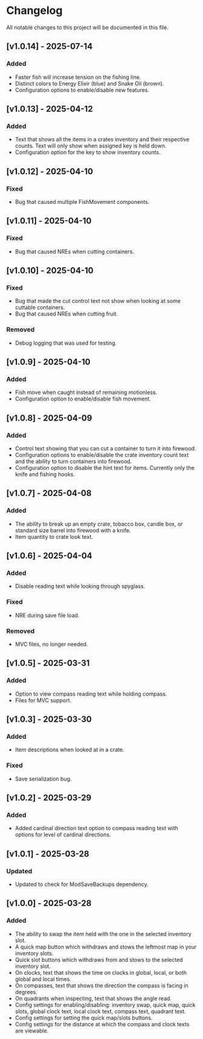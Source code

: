 # Changelog

All notable changes to this project will be documented in this file.

## [v1.0.14] - 2025-07-14

### Added
- Faster fish will increase tension on the fishing line.
- Distinct colors to Energy Elixir (blue) and Snake Oil (brown).
- Configuration options to enable/disable new features.

## [v1.0.13] - 2025-04-12

### Added
- Text that shows all the items in a crates inventory and their respective counts. Text will only show when assigned key is held down.
- Configuration option for the key to show inventory counts.

## [v1.0.12] - 2025-04-10

### Fixed
- Bug that caused multiple FishMovement components.

## [v1.0.11] - 2025-04-10

### Fixed
- Bug that caused NREs when cutting containers.

## [v1.0.10] - 2025-04-10

### Fixed
- Bug that made the cut control text not show when looking at some cuttable containers.
- Bug that caused NREs when cutting fruit.

### Removed
- Debug logging that was used for testing.

## [v1.0.9] - 2025-04-10

### Added
- Fish move when caught instead of remaining motionless.
- Configuration option to enable/disable fish movement.

## [v1.0.8] - 2025-04-09

### Added
- Control text showing that you can cut a container to turn it into firewood.
- Configuration options to enable/disable the crate inventory count text and the ability to turn containers into firewood.
- Configuration option to disable the hint text for items. Currently only the knife and fishing hooks.

## [v1.0.7] - 2025-04-08

### Added
- The ability to break up an empty crate, tobacco box, candle box, or standard size barrel into firewood with a knife.
- Item quantity to crate look text.

## [v1.0.6] - 2025-04-04

### Added
- Disable reading text while looking through spyglass.

### Fixed
- NRE during save file load.

### Removed
- MVC files, no longer needed.

## [v1.0.5] - 2025-03-31

### Added
- Option to view compass reading text while holding compass.
- Files for MVC support.

## [v1.0.3] - 2025-03-30

### Added
- Item descriptions when looked at in a crate.

### Fixed
- Save serialization bug.

## [v1.0.2] - 2025-03-29

### Added
- Added cardinal direction text option to compass reading text with options for level of cardinal directions.

## [v1.0.1] - 2025-03-28

### Updated
- Updated to check for ModSaveBackups dependency.

## [v1.0.0] - 2025-03-28

### Added
- The ability to swap the item held with the one in the selected inventory slot.
- A quick map button which withdraws and stows the leftmost map in your inventory slots.
- Quick slot buttons which withdraws from and stows to the selected inventory slot.
- On clocks, text that shows the time on clocks in global, local, or both global and local times.
- On compasses, text that shows the direction the compass is facing in degrees.
- On quadrants when inspecting, text that shows the angle read.
- Config settings for enabling/disabling: inventory swap, quick map, quick slots, global clock text, local clock text, compass text, quadrant text.
- Config settings for setting the quick map/slots buttons.
- Config settings for the distance at which the compass and clock texts are viewable.
